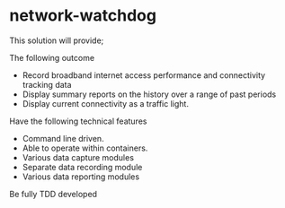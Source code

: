 # network-watchdog

This solution will provide;

The following outcome

* Record broadband internet access performance and connectivity tracking data
* Display summary reports on the history over a range of past periods
* Display current connectivity as a traffic light.


Have the following technical features

* Command line driven.
* Able to operate within containers.
* Various data capture modules
* Separate data recording module
* Various data reporting modules


Be fully TDD developed

